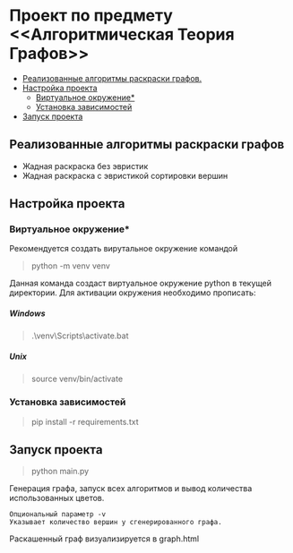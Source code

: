 # Проект по предмету <<Алгоритмическая Теория Графов>>

- [Реализованные алгоритмы раскраски графов.](#1)
-  [Настройка проекта](#2)
    + [Виртуальное окружение*](#3)
    + [Установка зависимостей](#4)
-  [Запуск проекта](#5)

## Реализованные алгоритмы раскраски графов <div id="1"></a>
- Жадная раскраска без эвристик
- Жадная раскраска с эвристикой сортировки вершин



## Настройка проекта <div id="2"></a>

### Виртуальное окружение* <div id="3"></a>
Рекомендуется создать вирутальное окружение командой 
> python -m venv venv

Данная команда создаст виртуальное окружение python в текущей директории. 
Для активации окружения необходимо прописать:

##### Windows
> .\venv\Scripts\activate.bat

##### Unix
> source venv/bin/activate


### Установка зависимостей <div id="4"></a>
> pip install -r requirements.txt

## Запуск проекта <div id="5"></a>

> python main.py

Генерация графа, запуск всех алгоритмов и вывод количества использованных цветов.
~~~
Опциональный параметр -v
Указывает количество вершин у сгенерированного графа.
~~~
Раскашенный граф визуализируется в graph.html






